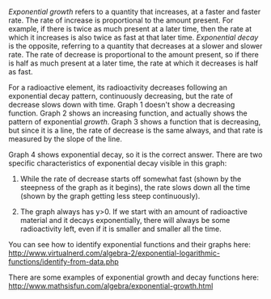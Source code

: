 *Exponential growth* refers to a quantity that increases, at a faster
and faster rate. The rate of increase is proportional to the amount
present. For example, if there is twice as much present at a later time,
then the rate at which it increases is also twice as fast at that later
time. *Exponential decay* is the opposite, referring to a quantity that
decreases at a slower and slower rate. The rate of decrease is
proportional to the amount present, so if there is half as much present
at a later time, the rate at which it decreases is half as fast.

For a radioactive element, its radioactivity decreases following an
exponential decay pattern, continuously decreasing, but the rate of
decrease slows down with time. Graph 1 doesn't show a decreasing
function. Graph 2 shows an increasing function, and actually shows the
pattern of exponential *growth*. Graph 3 shows a function that is
decreasing, but since it is a line, the rate of decrease is the same
always, and that rate is measured by the slope of the line.

Graph 4 shows exponential decay, so it is the correct answer. There are
two specific characteristics of exponential decay visible in this graph:

1.  While the rate of decrease starts off somewhat fast (shown by the
    steepness of the graph as it begins), the rate slows down all the
    time (shown by the graph getting less steep continuously).

2.  The graph always has y&gt;0. If we start with an amount of
    radioactive material and it decays exponentially, there will always
    be some radioactivity left, even if it is smaller and smaller all
    the time.

You can see how to identify exponential functions and their graphs here:
<http://www.virtualnerd.com/algebra-2/exponential-logarithmic-functions/identify-from-data.php>

There are some examples of exponential growth and decay functions here:
<http://www.mathsisfun.com/algebra/exponential-growth.html>

